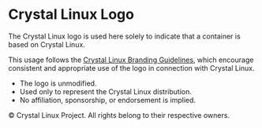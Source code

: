 # Crystal Linux Logo

The Crystal Linux logo is used here solely to indicate that a container is based on Crystal Linux.

This usage follows the [Crystal Linux Branding Guidelines](https://gitlab.com/crystal-linux/misc/branding), which encourage consistent and appropriate use of the logo in connection with Crystal Linux.

- The logo is unmodified.
- Used only to represent the Crystal Linux distribution.
- No affiliation, sponsorship, or endorsement is implied.

© Crystal Linux Project. All rights belong to their respective owners.